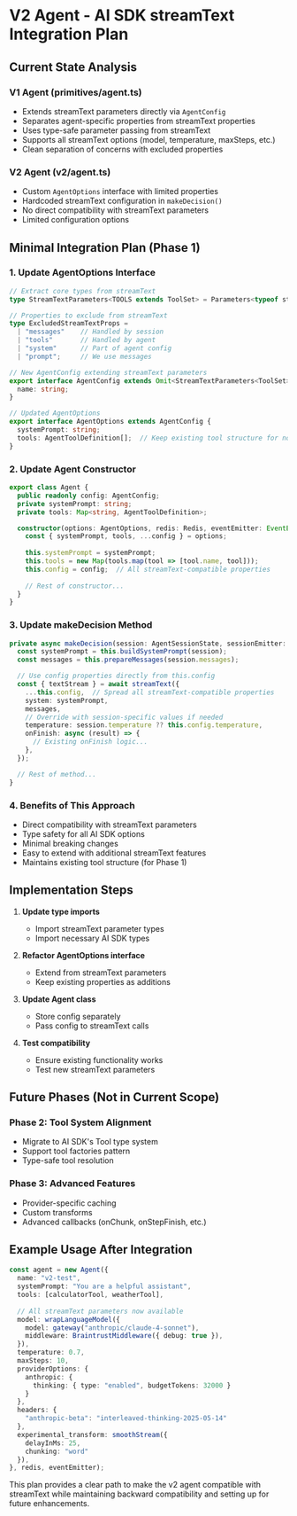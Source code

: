 # V2 Agent - AI SDK streamText Integration Plan

## Current State Analysis

### V1 Agent (primitives/agent.ts)
- Extends streamText parameters directly via `AgentConfig`
- Separates agent-specific properties from streamText properties
- Uses type-safe parameter passing from streamText
- Supports all streamText options (model, temperature, maxSteps, etc.)
- Clean separation of concerns with excluded properties

### V2 Agent (v2/agent.ts)
- Custom `AgentOptions` interface with limited properties
- Hardcoded streamText configuration in `makeDecision()`
- No direct compatibility with streamText parameters
- Limited configuration options

## Minimal Integration Plan (Phase 1)

### 1. Update AgentOptions Interface
```typescript
// Extract core types from streamText
type StreamTextParameters<TOOLS extends ToolSet> = Parameters<typeof streamText<TOOLS>>[0];

// Properties to exclude from streamText
type ExcludedStreamTextProps =
  | "messages"    // Handled by session
  | "tools"       // Handled by agent
  | "system"      // Part of agent config
  | "prompt";     // We use messages

// New AgentConfig extending streamText parameters
export interface AgentConfig extends Omit<StreamTextParameters<ToolSet>, ExcludedStreamTextProps> {
  name: string;
}

// Updated AgentOptions
export interface AgentOptions extends AgentConfig {
  systemPrompt: string;
  tools: AgentToolDefinition[];  // Keep existing tool structure for now
}
```

### 2. Update Agent Constructor
```typescript
export class Agent {
  public readonly config: AgentConfig;
  private systemPrompt: string;
  private tools: Map<string, AgentToolDefinition>;

  constructor(options: AgentOptions, redis: Redis, eventEmitter: EventEmitter) {
    const { systemPrompt, tools, ...config } = options;
    
    this.systemPrompt = systemPrompt;
    this.tools = new Map(tools.map(tool => [tool.name, tool]));
    this.config = config;  // All streamText-compatible properties
    
    // Rest of constructor...
  }
}
```

### 3. Update makeDecision Method
```typescript
private async makeDecision(session: AgentSessionState, sessionEmitter: SessionEventEmitter): Promise<AgentDecision> {
  const systemPrompt = this.buildSystemPrompt(session);
  const messages = this.prepareMessages(session.messages);

  // Use config properties directly from this.config
  const { textStream } = await streamText({
    ...this.config,  // Spread all streamText-compatible properties
    system: systemPrompt,
    messages,
    // Override with session-specific values if needed
    temperature: session.temperature ?? this.config.temperature,
    onFinish: async (result) => {
      // Existing onFinish logic...
    },
  });

  // Rest of method...
}
```

### 4. Benefits of This Approach
- Direct compatibility with streamText parameters
- Type safety for all AI SDK options
- Minimal breaking changes
- Easy to extend with additional streamText features
- Maintains existing tool structure (for Phase 1)

## Implementation Steps

1. **Update type imports**
   - Import streamText parameter types
   - Import necessary AI SDK types

2. **Refactor AgentOptions interface**
   - Extend from streamText parameters
   - Keep existing properties as additions

3. **Update Agent class**
   - Store config separately
   - Pass config to streamText calls

4. **Test compatibility**
   - Ensure existing functionality works
   - Test new streamText parameters

## Future Phases (Not in Current Scope)

### Phase 2: Tool System Alignment
- Migrate to AI SDK's Tool type system
- Support tool factories pattern
- Type-safe tool resolution

### Phase 3: Advanced Features
- Provider-specific caching
- Custom transforms
- Advanced callbacks (onChunk, onStepFinish, etc.)

## Example Usage After Integration

```typescript
const agent = new Agent({
  name: "v2-test",
  systemPrompt: "You are a helpful assistant",
  tools: [calculatorTool, weatherTool],
  
  // All streamText parameters now available
  model: wrapLanguageModel({
    model: gateway("anthropic/claude-4-sonnet"),
    middleware: BraintrustMiddleware({ debug: true }),
  }),
  temperature: 0.7,
  maxSteps: 10,
  providerOptions: {
    anthropic: {
      thinking: { type: "enabled", budgetTokens: 32000 }
    }
  },
  headers: {
    "anthropic-beta": "interleaved-thinking-2025-05-14"
  },
  experimental_transform: smoothStream({
    delayInMs: 25,
    chunking: "word"
  }),
}, redis, eventEmitter);
```

This plan provides a clear path to make the v2 agent compatible with streamText while maintaining backward compatibility and setting up for future enhancements.